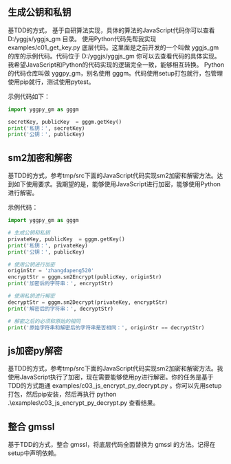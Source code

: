 ## 生成公钥和私钥
基TDD的方式， 基于自研算法实现，具体的算法的JavaScript代码你可以查看 D:/yggjs/yggjs_gm 目录。 使用Python代码先帮我实现 examples/c01_get_key.py 底层代码。这里面是之前开发的一个叫做 yggjs_gm 的库的示例代码。代码位于 D:/yggjs/yggjs_gm 你可以去查看代码的具体实现。
我希望JavaScript和Python的代码实现的逻辑完全一致，能够相互转换。
Python的代码仓库叫做 yggpy_gm，别名使用 gggm。代码使用setup打包就行，包管理使用pip就行，测试使用pytest。

示例代码如下：
```python
import yggpy_gm as gggm

secretKey, publicKey  = gggm.getKey()
print('私钥：', secretKey)
print('公钥：', publicKey)
```

## sm2加密和解密
基TDD的方式，参考tmp/src下面的JavaScript代码实现sm2加密和解密方法。达到如下使用要求。我期望的是，能够使用JavaScript进行加密，能够使用Python进行解密。

示例代码：
```python
import yggpy_gm as gggm

# 生成公钥和私钥
privateKey, publicKey  = gggm.getKey()
print('私钥：', privateKey)
print('公钥：', publicKey)

# 使用公钥进行加密
originStr = 'zhangdapeng520'
encryptStr = gggm.sm2Encrypt(publicKey, originStr)
print('加密后的字符串：', encryptStr)

# 使用私钥进行解密
decryptStr = gggm.sm2Decrypt(privateKey, encryptStr)
print('解密后的字符串：', decryptStr)

# 解密之后的必须和原始的相同
print('原始字符串和解密后的字符串是否相同：', originStr == decryptStr)
```


## js加密py解密
基TDD的方式，参考tmp/src下面的JavaScript代码实现sm2加密和解密方法。我使用JavaScript执行了加密，现在需要能够使用py进行解密。你的任务是基于TDD的方式跑通 examples/c03_js_encrypt_py_decrypt.py 。你可以先用setup打包，然后pip安装，然后再执行 python .\examples\c03_js_encrypt_py_decrypt.py 查看结果。

## 整合 gmssl
基于TDD的方式，整合 gmssl，将底层代码全面替换为 gmssl 的方法。记得在setup中声明依赖。